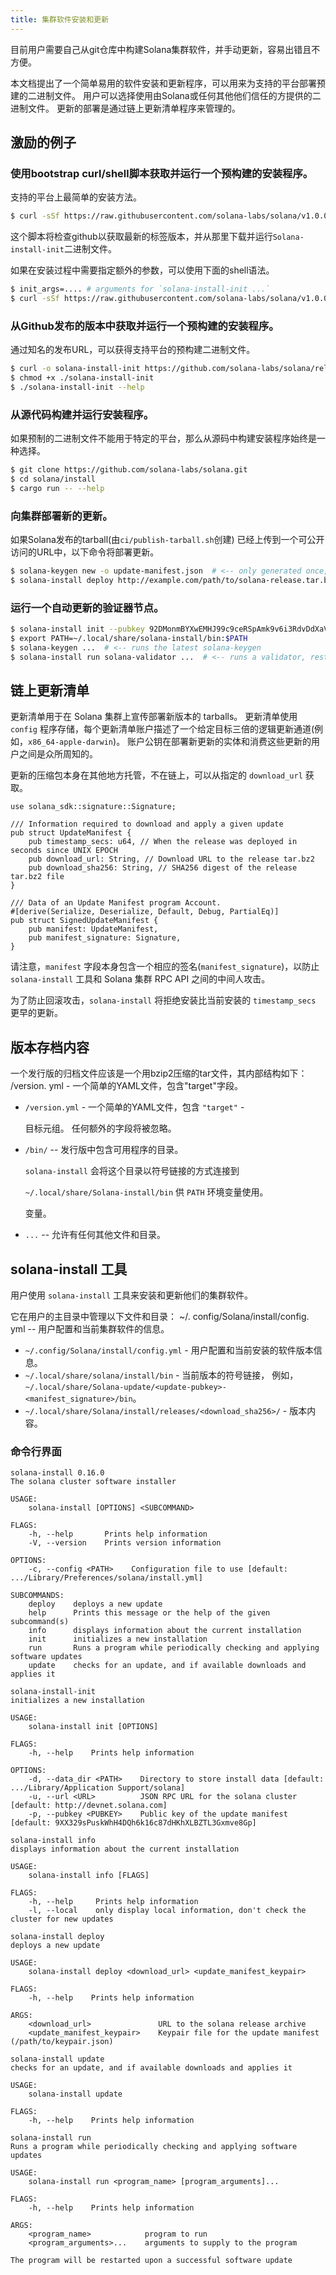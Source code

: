 ```yaml
---
title: 集群软件安装和更新
---
```


目前用户需要自己从git仓库中构建Solana集群软件，并手动更新，容易出错且不方便。

本文档提出了一个简单易用的软件安装和更新程序，可以用来为支持的平台部署预建的二进制文件。 用户可以选择使用由Solana或任何其他他们信任的方提供的二进制文件。 更新的部署是通过链上更新清单程序来管理的。

## 激励的例子

### 使用bootstrap curl/shell脚本获取并运行一个预构建的安装程序。

支持的平台上最简单的安装方法。

```bash
$ curl -sSf https://raw.githubusercontent.com/solana-labs/solana/v1.0.0/install/solana-install-init.sh | sh
```

这个脚本将检查github以获取最新的标签版本，并从那里下载并运行`Solana-install-init`二进制文件。

如果在安装过程中需要指定额外的参数，可以使用下面的shell语法。

```bash
$ init_args=.... # arguments for `solana-install-init ...`
$ curl -sSf https://raw.githubusercontent.com/solana-labs/solana/v1.0.0/install/solana-install-init.sh | sh -s - ${init_args}
```

### 从Github发布的版本中获取并运行一个预构建的安装程序。

通过知名的发布URL，可以获得支持平台的预构建二进制文件。

```bash
$ curl -o solana-install-init https://github.com/solana-labs/solana/releases/download/v1.0.0/solana-install-init-x86_64-apple-darwin
$ chmod +x ./solana-install-init
$ ./solana-install-init --help
```

### 从源代码构建并运行安装程序。

如果预制的二进制文件不能用于特定的平台，那么从源码中构建安装程序始终是一种选择。

```bash
$ git clone https://github.com/solana-labs/solana.git
$ cd solana/install
$ cargo run -- --help
```

### 向集群部署新的更新。

如果Solana发布的tarball\(由`ci/publish-tarball.sh`创建\) 已经上传到一个可公开访问的URL中，以下命令将部署更新。

```bash
$ solana-keygen new -o update-manifest.json  # <-- only generated once, the public key is shared with users
$ solana-install deploy http://example.com/path/to/solana-release.tar.bz2 update-manifest.json
```

### 运行一个自动更新的验证器节点。

```bash
$ solana-install init --pubkey 92DMonmBYXwEMHJ99c9ceRSpAmk9v6i3RdvDdXaVcrfj  # <-- pubkey is obtained from whoever is deploying the updates
$ export PATH=~/.local/share/solana-install/bin:$PATH
$ solana-keygen ...  # <-- runs the latest solana-keygen
$ solana-install run solana-validator ...  # <-- runs a validator, restarting it as necesary when an update is applied
```

## 链上更新清单

更新清单用于在 Solana 集群上宣传部署新版本的 tarballs。 更新清单使用 `config` 程序存储，每个更新清单账户描述了一个给定目标三倍的逻辑更新通道(例如，`x86_64-apple-darwin`)。 账户公钥在部署新更新的实体和消费这些更新的用户之间是众所周知的。

更新的压缩包本身在其他地方托管，不在链上，可以从指定的 `download_url` 获取。

```text
use solana_sdk::signature::Signature;

/// Information required to download and apply a given update
pub struct UpdateManifest {
    pub timestamp_secs: u64, // When the release was deployed in seconds since UNIX EPOCH
    pub download_url: String, // Download URL to the release tar.bz2
    pub download_sha256: String, // SHA256 digest of the release tar.bz2 file
}

/// Data of an Update Manifest program Account.
#[derive(Serialize, Deserialize, Default, Debug, PartialEq)]
pub struct SignedUpdateManifest {
    pub manifest: UpdateManifest,
    pub manifest_signature: Signature,
}
```

请注意，`manifest` 字段本身包含一个相应的签名\(`manifest_signature`\)，以防止 `solana-install` 工具和 Solana 集群 RPC API 之间的中间人攻击。

为了防止回滚攻击，`solana-install` 将拒绝安装比当前安装的 `timestamp_secs` 更早的更新。

## 版本存档内容

一个发行版的归档文件应该是一个用bzip2压缩的tar文件，其内部结构如下： /version. yml - 一个简单的YAML文件，包含"target"字段。

- `/version.yml` - 一个简单的YAML文件，包含 `"target"` -

  目标元组。 任何额外的字段将被忽略。

- `/bin/` -- 发行版中包含可用程序的目录。

  `solana-install` 会将这个目录以符号链接的方式连接到

  `~/.local/share/Solana-install/bin` 供 `PATH` 环境变量使用。

  变量。

- `...` -- 允许有任何其他文件和目录。

## solana-install 工具

用户使用 `solana-install` 工具来安装和更新他们的集群软件。

它在用户的主目录中管理以下文件和目录： ~/. config/Solana/install/config. yml -- 用户配置和当前集群软件的信息。

- `~/.config/Solana/install/config.yml` - 用户配置和当前安装的软件版本信息。
- `~/.local/share/solana/install/bin` - 当前版本的符号链接， 例如，`~/.local/share/Solana-update/<update-pubkey>-<manifest_signature>/bin`。
- `~/.local/share/Solana/install/releases/<download_sha256>/` - 版本内容。

### 命令行界面

```text
solana-install 0.16.0
The solana cluster software installer

USAGE:
    solana-install [OPTIONS] <SUBCOMMAND>

FLAGS:
    -h, --help       Prints help information
    -V, --version    Prints version information

OPTIONS:
    -c, --config <PATH>    Configuration file to use [default: .../Library/Preferences/solana/install.yml]

SUBCOMMANDS:
    deploy    deploys a new update
    help      Prints this message or the help of the given subcommand(s)
    info      displays information about the current installation
    init      initializes a new installation
    run       Runs a program while periodically checking and applying software updates
    update    checks for an update, and if available downloads and applies it
```

```text
solana-install-init
initializes a new installation

USAGE:
    solana-install init [OPTIONS]

FLAGS:
    -h, --help    Prints help information

OPTIONS:
    -d, --data_dir <PATH>    Directory to store install data [default: .../Library/Application Support/solana]
    -u, --url <URL>          JSON RPC URL for the solana cluster [default: http://devnet.solana.com]
    -p, --pubkey <PUBKEY>    Public key of the update manifest [default: 9XX329sPuskWhH4DQh6k16c87dHKhXLBZTL3Gxmve8Gp]
```

```text
solana-install info
displays information about the current installation

USAGE:
    solana-install info [FLAGS]

FLAGS:
    -h, --help     Prints help information
    -l, --local    only display local information, don't check the cluster for new updates
```

```text
solana-install deploy
deploys a new update

USAGE:
    solana-install deploy <download_url> <update_manifest_keypair>

FLAGS:
    -h, --help    Prints help information

ARGS:
    <download_url>               URL to the solana release archive
    <update_manifest_keypair>    Keypair file for the update manifest (/path/to/keypair.json)
```

```text
solana-install update
checks for an update, and if available downloads and applies it

USAGE:
    solana-install update

FLAGS:
    -h, --help    Prints help information
```

```text
solana-install run
Runs a program while periodically checking and applying software updates

USAGE:
    solana-install run <program_name> [program_arguments]...

FLAGS:
    -h, --help    Prints help information

ARGS:
    <program_name>            program to run
    <program_arguments>...    arguments to supply to the program

The program will be restarted upon a successful software update
```
